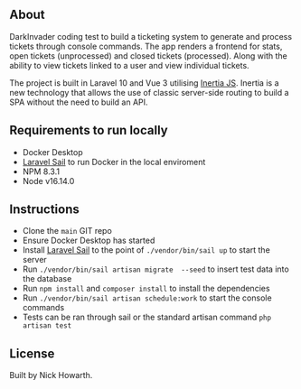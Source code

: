 ## About

DarkInvader coding test to build a ticketing system to generate and process tickets through console commands.
The app renders a frontend for stats, open tickets (unprocessed) and closed tickets (processed). Along with the ability to view tickets linked to a user and view individual tickets.

The project is built in Laravel 10 and Vue 3 utilising [Inertia JS](https://inertiajs.com/).
Inertia is a new technology that allows the use of classic server-side routing to build a SPA without the need to build an API.

## Requirements to run locally

- Docker Desktop
- [Laravel Sail](https://laravel.com/docs/9.x/sail#installation) to run Docker in the local enviroment
- NPM 8.3.1
- Node v16.14.0

## Instructions
- Clone the `main` GIT repo
- Ensure Docker Desktop has started
- Install [Laravel Sail](https://laravel.com/docs/9.x/sail#installation) to the point of `./vendor/bin/sail up` to start the server
- Run `./vendor/bin/sail artisan migrate  --seed` to insert test data into the database
- Run `npm install` and `composer install` to install the dependencies
- Run `./vendor/bin/sail artisan schedule:work` to start the console commands
- Tests can be ran through sail or the standard artisan command `php artisan test`

## License

Built by Nick Howarth.
